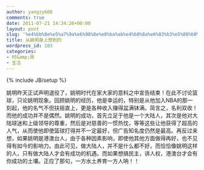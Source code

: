 ```yaml
---
author: yangzy666
comments: true
date: 2011-07-21 14:34:26+00:00
layout: post
slug: '%e4%bb%8e%e5%a7%9a%e6%98%8e%e8%ba%ab%e4%b8%8a%e6%83%b3%e5%88%b0%e7%9a%84'
title: 从姚明身上想到的
wordpress_id: 183
categories:
- 时&amp;政
- 生活
---
```

{% include JB/setup %}

姚明昨天正试声明退役了，姚明时代在家大家的意料之中宣告结束！在此不讨论篮球，只论姚明现象。回顾姚明的经历，他是幸运的，特别是从他加入NBA的那一刻起，他的名气不但扶摇直上，更是各种收入赚得盆满钵满。简言之，名利双收！而他的成功并不是偶然。<!-- more -->姚明的成功，首先立足于他是一个大陆人，其次是他对大陆球迷和上级领导的尊重，然后是对慈善的一惯热忱，等等这些让他获得了超高的人气，从而使他即使篮球打得并不一定最好，但广告知名度仍然是最高。再反过来想，如果姚明是港澳台人，由于各种因素影响，即使他其他方面做得再好，也不见得有如今的影响力。由此可见，做大陆人，并不是什么都不好，而恰恰像姚明这样的人，只有做大陆人才会有成功的机遇。而如果想搞民主，讲人权，港澳台才会有你成功的土壤。正应了那句，一方水土养育一方人呐！！
